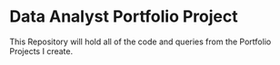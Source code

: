# Data Analyst Portfolio Project
This Repository will hold all of the code and queries from the Portfolio Projects I create.

